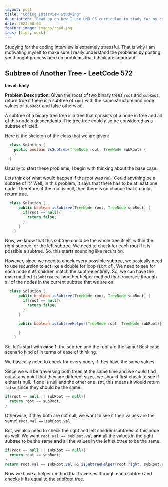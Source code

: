 ```yaml
---
layout: post
title: "Coding Interview Studying"
description: "Read up on how I use UMD CS curriculum to study for my coding interviews!"
date: 2022-08-03
feature_image: images/road.jpg
tags: [tips, work]
---
```

Studying for the coding interview is extremely stressful. That is why I am motivating myself to make sure I really understand the problems by posting ym thought process here on problems that I think are important.

<!--more-->

## Subtree of Another Tree - LeetCode 572
**Level: Easy**

**Problem Description**: Given the roots of two binary trees `root` and `subRoot`, return true if there is a subtree of `root` with the same structure and node values of `subRoot` and false otherwise.

A subtree of a binary tree tree is a tree that consists of a node in tree and all of this node's descendants. The tree tree could also be considered as a subtree of itself.

Here is the skeleton of the class that we are given: 
```java
  class Solution {
    public boolean isSubtree(TreeNode root, TreeNode subRoot) {
    }
  }
```

Usually to start these problems, I begin with thinking about the base case. 

Lets think of what would happen if the root was null. Could anything be a subtree of it? Well, in this problem, it says that there has to be at least one node. Therefore, if the root is null, then there is no chance that it could return true. 

```java
  class Solution {
      public boolean isSubtree(TreeNode root, TreeNode subRoot) {
        if(root == null){
          return false;
        }
      }
    }
```

Now, we know that this subtree could be the whole tree itself, within the right subtree, or the left subtree. We need to check for each root if it is possible a subtree. So, this starts sounding like recursion.

However, since we need to check every possible subtree, we basically need to use recursion to act like a double for loop (sort of). We need to see for each node if its children match the subtree entirely. So, we can have the main method `isSubtree` call another helper method that traverses through all of the nodes in the current subtree that we are on. 

```java
  class Solution {
      public boolean isSubtree(TreeNode root, TreeNode subRoot) {
        if(root == null){
          return false;
        }
      }

      public boolean isSubtreeHelper(TreeNode root, TreeNode subRoot){

      }
    }
```

So, let's start with **case 1**: the subtree and the root are the same! Best case scenario kind of in terms of ease of thinking. 

We basically need to check for every node, if they have the same values.

Since we will be traversing both trees at the same time and we could find out at any point that they are different sizes, we should first check to see if either is null. If one is null and the other one isnt, this means it would return `false` since they should be the same. 

```java
if(root == null || subRoot == null){
  return root == subRoot;
}
```

Otherwise, if they both are not null, we want to see if their values are the same! `root.val == subRoot.val`

But, we also need to check the right and left children/subtrees of this node as well. We want `root.val == subRoot.val` **and** all the values in the right subtree to be the same **and** all the values in the left subtree to be the same.

```java
if(root == null || subRoot == null){
  return root == subRoot;
}
return root.val == subRoot.val && isSubtreeHelper(root.right, subRoot.right) && isSubtreeHelper(root.left, subRoot.left);
```

Now we have a helper method that traverses through each subtree and checks if its equal to the subRoot tree.








